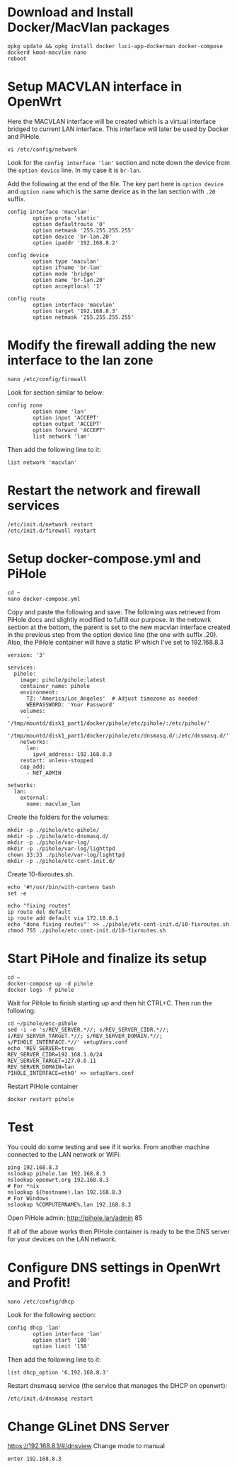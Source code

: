 # Download and Install Docker/MacVlan packages
```
opkg update && opkg install docker luci-app-dockerman docker-compose dockerd kmod-macvlan nano
reboot
```
# Setup MACVLAN interface in OpenWrt
Here the MACVLAN interface will be created which is a virtual interface bridged to current LAN interface. This interface will later be used by Docker and PiHole.
```
vi /etc/config/network
```
Look for the `config interface 'lan'` section and note down the device from the `option device` line. In my case it is `br-lan`.

Add the following at the end of the file. The key part here is `option device` and `option name` which is the same device as in the lan section with `.20` suffix.
```
config interface 'macvlan'
        option proto 'static'
        option defaultroute '0'
        option netmask '255.255.255.255'
        option device 'br-lan.20'
        option ipaddr '192.168.8.2'

config device
        option type 'macvlan'
        option ifname 'br-lan'
        option mode 'bridge'
        option name 'br-lan.20'
        option acceptlocal '1'

config route
        option interface 'macvlan'
        option target '192.168.8.3'
        option netmask '255.255.255.255'
```
# Modify the firewall adding the new interface to the lan zone
```
nano /etc/config/firewall
```
Look for section similar to below:
```
config zone
        option name 'lan'
        option input 'ACCEPT'
        option output 'ACCEPT'
        option forward 'ACCEPT'
        list network 'lan'
```
Then add the following line to it:
```
list network 'macvlan'
```
# Restart the network and firewall services
```
/etc/init.d/network restart 
/etc/init.d/firewall restart
```
# Setup docker-compose.yml and PiHole
```
cd ~
nano docker-compose.yml
```
Copy and paste the following and save. The following was retrieved from PiHole docs and slightly modified to fulfill our purpose. In the netowrk section at the bottom, the parent is set to the new macvlan interface created in the previous step from the option device line (the one with suffix .20). Also, the PiHole container will have a static IP which I've set to 192.168.8.3
```
version: '3'

services:
  pihole:
    image: pihole/pihole:latest
    container_name: pihole
    environment:
      TZ: 'America/Los_Angeles'  # Adjust timezone as needed
      WEBPASSWORD: 'Your Password'
    volumes:
      - '/tmp/mountd/disk1_part1/docker/pihole/etc/pihole/:/etc/pihole/'
      - '/tmp/mountd/disk1_part1/docker/pihole/etc/dnsmasq.d/:/etc/dnsmasq.d/'
    networks:
      lan:
        ipv4_address: 192.168.8.3
    restart: unless-stopped
    cap_add:
      - NET_ADMIN

networks:
  lan:
    external:
      name: macvlan_lan
```
Create the folders for the volumes:
```
mkdir -p ./pihole/etc-pihole/
mkdir -p ./pihole/etc-dnsmasq.d/
mkdir -p ./pihole/var-log/
mkdir -p ./pihole/var-log/lighttpd
chown 33:33 ./pihole/var-log/lighttpd
mkdir -p ./pihole/etc-cont-init.d/
```
Create 10-fixroutes.sh.
```
echo '#!/usr/bin/with-contenv bash
set -e

echo "fixing routes"
ip route del default
ip route add default via 172.18.0.1
echo "done fixing routes"' >> ./pihole/etc-cont-init.d/10-fixroutes.sh
chmod 755 ./pihole/etc-cont-init.d/10-fixroutes.sh
```
# Start PiHole and finalize its setup
```
cd ~
docker-compose up -d pihole
docker logs -f pihole
```
Wait for PiHole to finish starting up and then hit CTRL+C. Then run the following:
```
cd ~/pihole/etc-pihole
sed -i -e 's/REV_SERVER.*//; s/REV_SERVER_CIDR.*//; s/REV_SERVER_TARGET.*//; s/REV_SERVER_DOMAIN.*//; s/PIHOLE_INTERFACE.*//' setupVars.conf
echo 'REV_SERVER=true
REV_SERVER_CIDR=192.168.1.0/24
REV_SERVER_TARGET=127.0.0.11
REV_SERVER_DOMAIN=lan
PIHOLE_INTERFACE=eth0' >> setupVars.conf
```
Restart PiHole container
```
docker restart pihole
```
# Test
You could do some testing and see if it works. From another machine connected to the LAN network or WiFi:
```
ping 192.168.8.3
nslookup pihole.lan 192.168.8.3
nslookup openwrt.org 192.168.8.3
# For *nix
nslookup $(hostname).lan 192.168.8.3
# For Windows
nslookup %COMPUTERNAME%.lan 192.168.8.3
```
Open PiHole admin: http://pihole.lan/admin 85

If all of the above works then PiHole container is ready to be the DNS server for your devices on the LAN network.

# Configure DNS settings in OpenWrt and Profit!
```
nano /etc/config/dhcp
```
Look for the following section:
```
config dhcp 'lan'
        option interface 'lan'
        option start '100'
        option limit '150'
```
Then add the following line to it:
```
list dhcp_option '6,192.168.8.3'
```
Restart dnsmasq service (the service that manages the DHCP on openwrt):
```
/etc/init.d/dnsmasq restart
```
# Change GLinet DNS Server
https://192.168.8.1/#/dnsview
Change mode to manual
```
enter 192.168.8.3
```
